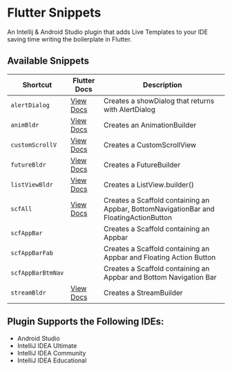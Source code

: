 # Flutter Snippets
An Intellij & Android Studio plugin that adds Live Templates to your IDE saving time writing the boilerplate in Flutter.


## Available Snippets
| Shortcut| Flutter Docs| Description|
| ---------- | ------------------------ | -------------- |
|`alertDialog`|[View Docs](https://docs.flutter.io/flutter/widgets/AlertDialog-class.html)|Creates a showDialog that returns with AlertDialog|
|`animBldr`|[View Docs](https://docs.flutter.io/flutter/widgets/AnimationBuilder-class.html)|Creates an AnimationBuilder|
|`customScrollV`|[View Docs](https://api.flutter.dev/flutter/widgets/CustomScrollView-class.html)|Creates a CustomScrollView|
|`futureBldr`|[View Docs](https://docs.flutter.io/flutter/widgets/FutureBuilder-class.html)|Creates a FutureBuilder|
|`listViewBldr`|[View Docs](https://docs.flutter.io/flutter/widgets/ListView.builder.html)|Creates a ListView.builder()|
|`scfAll`|[View Docs](https://docs.flutter.io/flutter/material/Scaffold-class.html)|Creates a Scaffold containing an Appbar, BottomNavigationBar and FloatingActionButton|
|`scfAppBar`| |Creates a Scaffold containing an Appbar|
|`scfAppBarFab`| |Creates a Scaffold containing an Appbar and Floating Action Button|
|`scfAppBarBtmNav`| |Creates a Scaffold containing an Appbar and Bottom Navigation Bar|
|`streamBldr`|[View Docs](https://docs.flutter.io/flutter/widgets/StreamBuilder-class.html)|Creates a StreamBuilder|

## Plugin Supports the Following IDEs:
* Android Studio
* IntelliJ IDEA Ultimate
* IntelliJ IDEA Community
* IntelliJ IDEA Educational

